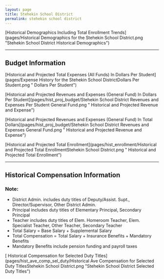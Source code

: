 ```yaml
---
layout: page
title: Stehekin School District
permalink: stehekin school district
---
```



[Historical Demographics Including Total Enrollment Trends](pages/Historical Demographics for the Stehekin School District.png "Stehekin School District Historical Demographics")

___

## Budget Information

[Historical and Projected Total Expenses (All Funds) In Dollars Per Student](pages/Expense History for the Stehekin School DistrictDollars Per Student.png " Dollars Per Student")

[Historical and Projected Revenues and Expenses (General Fund) In Dollars Per Student](pages/hist_proj_budget/Stehekin School District Revenues and Expenses Per Student General Fund.png " Historical and Projected Revenue and Expense")

[Historical and Projected Revenues and Expenses (General Fund) In Total Dollars](pages/hist_proj_budget/Stehekin School District Revenues and Expenses General Fund.png " Historical and Projected Revenue and Expense")

[Historical and Projected Total Enrollment](pages/hist_enrollment/Historical and Projected Total EnrollmentStehekin School District.png " Historical and Projected Total Enrollment")


___

## Historical Compensation Information
### Note:
- District Admin. includes duty titles of Deputy/Assist. Supt., Director/Supervisor, Other District Admin.
- Principal includes duty titles of Elementary Principal, Secondary Principal
- Teacher includes duty titles of Elem. Homeroom Teacher, Elem. Specialist Teacher, Other Teacher, Secondary Teacher
- Total Salary = Base Salary + Supplemental Salary
- Total Compensation = Total Salary + Insurance Benefits + Mandatory Benefits
- Mandatory Benefits include pension funding and payroll taxes

[ Historical Compensation for Selected Duty Titles](pages/hist_ave_comp_sel_duty/Historical Ave Compensation for Selected Duty TitlesStehekin School District.png "Stehekin School District Selected Duty Titles")

